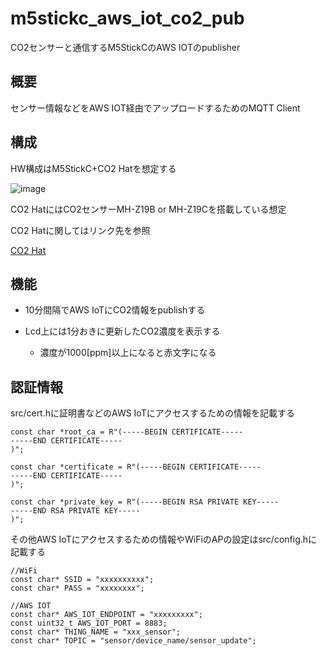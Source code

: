 # m5stickc_aws_iot_co2_pub
CO2センサーと通信するM5StickCのAWS IOTのpublisher

## 概要
センサー情報などをAWS IOT経由でアップロードするためのMQTT Client

## 構成
HW構成はM5StickC+CO2 Hatを想定する

![image](https://user-images.githubusercontent.com/43918797/167242969-6ed78029-6b6a-48a6-ad1d-cc4b1e81c288.png)


CO2 HatにはCO2センサーMH-Z19B or MH-Z19Cを搭載している想定

CO2 Hatに関してはリンク先を参照

[CO2 Hat](https://kitto-yakudatsu.com/archives/7766)

## 機能
- 10分間隔でAWS IoTにCO2情報をpublishする

- Lcd上には1分おきに更新したCO2濃度を表示する
  - 濃度が1000[ppm]以上になると赤文字になる


## 認証情報
src/cert.hに証明書などのAWS IoTにアクセスするための情報を記載する

```
const char *root_ca = R"(-----BEGIN CERTIFICATE-----
-----END CERTIFICATE-----
)";

const char *certificate = R"(-----BEGIN CERTIFICATE-----
-----END CERTIFICATE-----
)";

const char *private_key = R"(-----BEGIN RSA PRIVATE KEY-----
-----END RSA PRIVATE KEY-----
)";
```

その他AWS IoTにアクセスするための情報やWiFiのAPの設定はsrc/config.hに記載する

```
//WiFi
const char* SSID = "xxxxxxxxxx";
const char* PASS = "xxxxxxxx";

//AWS IOT
const char* AWS_IOT_ENDPOINT = "xxxxxxxxx";
const uint32_t AWS_IOT_PORT = 8883;
const char* THING_NAME = "xxx_sensor";
const char* TOPIC = "sensor/device_name/sensor_update";
```
